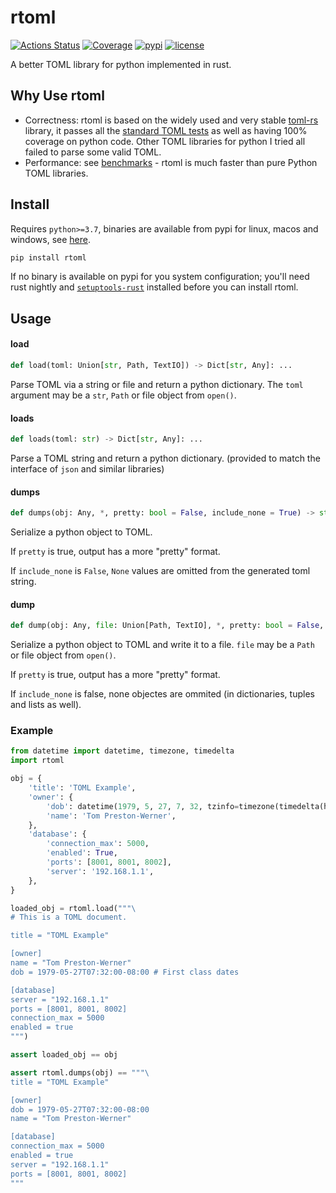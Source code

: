# rtoml

[![Actions Status](https://github.com/samuelcolvin/rtoml/workflows/CI/badge.svg)](https://github.com/samuelcolvin/rtoml/actions?query=event%3Apush+branch%3Amain+workflow%3ACI)
[![Coverage](https://codecov.io/gh/samuelcolvin/rtoml/branch/main/graph/badge.svg)](https://codecov.io/gh/samuelcolvin/rtoml)
[![pypi](https://img.shields.io/pypi/v/rtoml.svg)](https://pypi.python.org/pypi/rtoml)
[![license](https://img.shields.io/github/license/samuelcolvin/rtoml.svg)](https://github.com/samuelcolvin/rtoml/blob/main/LICENSE)


A better TOML library for python implemented in rust.

## Why Use rtoml

* Correctness: rtoml is based on the widely used and very stable [toml-rs](https://github.com/alexcrichton/toml-rs)
library, it passes all the [standard TOML tests](https://github.com/BurntSushi/toml-test) as well as having 100%
coverage on python code. Other TOML libraries for python I tried all failed to parse some valid TOML.
* Performance: see [benchmarks](https://github.com/samuelcolvin/rtoml/tree/main/benchmarks) -
  rtoml is much faster than pure Python TOML libraries.

## Install

Requires `python>=3.7`, binaries are available from pypi for linux, macos and windows,
see [here](https://pypi.org/project/rtoml/#files).

```bash
pip install rtoml
```

If no binary is available on pypi for you system configuration; you'll need rust nightly and
[`setuptools-rust`](https://github.com/PyO3/setuptools-rust) installed before you can install rtoml.

## Usage

#### load
```python
def load(toml: Union[str, Path, TextIO]) -> Dict[str, Any]: ...
```

Parse TOML via a string or file and return a python dictionary. The `toml` argument may be a `str`,
`Path` or file object from `open()`.

#### loads
```python
def loads(toml: str) -> Dict[str, Any]: ...
```

Parse a TOML string and return a python dictionary. (provided to match the interface of `json` and similar libraries)

#### dumps
```python
def dumps(obj: Any, *, pretty: bool = False, include_none = True) -> str: ...
```

Serialize a python object to TOML.

If `pretty` is true, output has a more "pretty" format.

If `include_none` is `False`, `None` values are omitted from the generated toml string.

#### dump
```python
def dump(obj: Any, file: Union[Path, TextIO], *, pretty: bool = False, include_none = True) -> int: ...
```

Serialize a python object to TOML and write it to a file. `file` may be a `Path` or file object from `open()`.

If `pretty` is true, output has a more "pretty" format.

If `include_none` is false, none objectes are ommited (in dictionaries, tuples and lists as well).

### Example

```py
from datetime import datetime, timezone, timedelta
import rtoml

obj = {
    'title': 'TOML Example',
    'owner': {
        'dob': datetime(1979, 5, 27, 7, 32, tzinfo=timezone(timedelta(hours=-8))),
        'name': 'Tom Preston-Werner',
    },
    'database': {
        'connection_max': 5000,
        'enabled': True,
        'ports': [8001, 8001, 8002],
        'server': '192.168.1.1',
    },
}

loaded_obj = rtoml.load("""\
# This is a TOML document.

title = "TOML Example"

[owner]
name = "Tom Preston-Werner"
dob = 1979-05-27T07:32:00-08:00 # First class dates

[database]
server = "192.168.1.1"
ports = [8001, 8001, 8002]
connection_max = 5000
enabled = true
""")

assert loaded_obj == obj

assert rtoml.dumps(obj) == """\
title = "TOML Example"

[owner]
dob = 1979-05-27T07:32:00-08:00
name = "Tom Preston-Werner"

[database]
connection_max = 5000
enabled = true
server = "192.168.1.1"
ports = [8001, 8001, 8002]
"""
```
